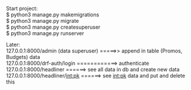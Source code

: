 Start project:  
$ python3 manage.py makemigrations        
$ python3 manage.py migrate                 
$ python3 manage.py createsuperuser             
$ python3 manage.py runserver                         

Later:              
127.0.0.1:8000/admin (data superuser) =====>> append in table (Promos, Budgets) data                      
127.0.0.1:8000/drf-auth/login ============> authenticate                                
127.0.0.1:8000/headliner ======> see all data in db and create new data       
127.0.0.1:8000/headliner/<int:pk> ======> see <int:pk> data and put and delete this 
